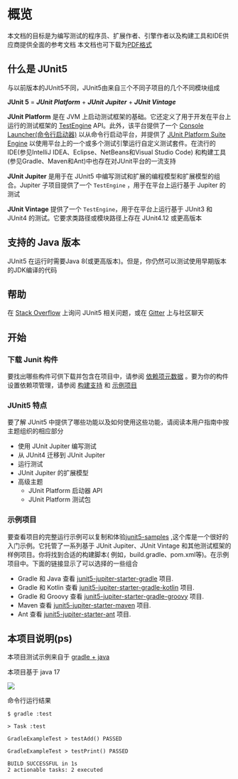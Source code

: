 # 概览

本文档的目标是为编写测试的程序员、扩展作者、引擎作者以及构建工具和IDE供应商提供全面的参考文档
本文档也可下载为[PDF格式](https://junit.org/junit5/docs/current/user-guide/junit-user-guide-5.9.3.pdf)

## 什么是 JUnit5

与以前版本的JUnit5不同，JUnit5由来自三个不同子项目的几个不同模块组成

**JUnit 5** = **_JUnit Platform_** + **_JUnit Jupiter_** + **_JUnit Vintage_**

**JUnit Platform** 是在 JVM
上启动测试框架的基础。它还定义了用于开发在平台上运行的测试框架的 [TestEngine](https://junit.org/junit5/docs/current/api/org.junit.platform.engine/org/junit/platform/engine/TestEngine.html)
API。此外，该平台提供了一个 [Console Launcher(命令行启动器)](https://junit.org/junit5/docs/current/user-guide/#running-tests-console-launcher)
以从命令行启动平台，并提供了 [JUnit Platform Suite Engine](https://junit.org/junit5/docs/current/user-guide/#junit-platform-suite-engine)
以使用平台上的一个或多个测试引擎运行自定义测试套件。在流行的IDE(参见IntelliJ IDEA、Eclipse、NetBeans和Visual Studio Code)
和构建工具(参见Gradle、Maven和Ant)中也存在对JUnit平台的一流支持

**JUnit Jupiter** 是用于在 JUnit5 中编写测试和扩展的编程模型和扩展模型的组合。Jupiter 子项目提供了一个 `TestEngine`
，用于在平台上运行基于 Jupiter 的测试

**JUnit Vintage** 提供了一个 `TestEngine`，用于在平台上运行基于 JUnit3 和 JUnit4 的测试。它要求类路径或模块路径上存在
JUnit4.12 或更高版本

## 支持的 Java 版本

JUnit5 在运行时需要Java 8(或更高版本)。但是，你仍然可以测试使用早期版本的JDK编译的代码

## 帮助

在 [Stack Overflow](https://stackoverflow.com/questions/tagged/junit5) 上询问 JUnit5
相关问题，或在 [Gitter](https://gitter.im/junit-team/junit5) 上与社区聊天

## 开始

### 下载 Junit 构件

要找出哪些构件可供下载并包含在项目中，请参阅 [依赖项元数据](https://junit.org/junit5/docs/current/user-guide/#dependency-metadata)
。要为你的构件设置依赖项管理，请参阅 [构建支持](https://junit.org/junit5/docs/current/user-guide/#running-tests-build)
和 [示例项目](https://junit.org/junit5/docs/current/user-guide/#overview-getting-started-example-projects)

### JUnit5 特点

要了解 JUnit5 中提供了哪些功能以及如何使用这些功能，请阅读本用户指南中按主题组织的相应部分

- 使用 JUnit Jupiter 编写测试
- 从 JUnit4 迁移到 JUnit Jupiter
- 运行测试
- JUnit Jupiter 的扩展模型
- 高级主题
    - JUnit Platform 启动器 API
    - JUnit Platform 测试包

### 示例项目

要查看项目的完整运行示例可以复制和体验[junit5-samples](https://github.com/junit-team/junit5-samples)
,这个库是一个很好的入门示例。它托管了一系列基于 JUnit Jupiter、JUnit Vintage
和其他测试框架的样例项目。你将找到合适的构建脚本(
例如，build.gradle、pom.xml等)。在示例项目中。下面的链接显示了可以选择的一些组合

* Gradle 和 Java
  查看 [junit5-jupiter-starter-gradle](https://github.com/junit-team/junit5-samples/tree/r5.9.3/junit5-jupiter-starter-gradle)
  项目.
* Gradle 和 Kotlin
  查看 [junit5-jupiter-starter-gradle-kotlin](https://github.com/junit-team/junit5-samples/tree/r5.9.3/junit5-jupiter-starter-gradle-kotlin)
  项目.
* Gradle 和 Groovy
  查看 [junit5-jupiter-starter-gradle-groovy](https://github.com/junit-team/junit5-samples/tree/r5.9.3/junit5-jupiter-starter-gradle-groovy)
  项目.
* Maven
  查看 [junit5-jupiter-starter-maven](https://github.com/junit-team/junit5-samples/tree/r5.9.3/junit5-jupiter-starter-maven)
  项目.
* Ant
  查看 [junit5-jupiter-starter-ant](https://github.com/junit-team/junit5-samples/tree/r5.9.3/junit5-jupiter-starter-ant)
  项目.

## 本项目说明(ps)

本项目测试示例来自于 [gradle + java](https://github.com/junit-team/junit5-samples/blob/main/junit5-jupiter-starter-gradle/build.gradle)

本项目基于 java 17

![](https://file.wulicode.com/doc/20230520/1684546786356.png)

命令行运行结果

```
$ gradle :test

> Task :test

GradleExampleTest > testAdd() PASSED

GradleExampleTest > testPrint() PASSED

BUILD SUCCESSFUL in 1s
2 actionable tasks: 2 executed
```

